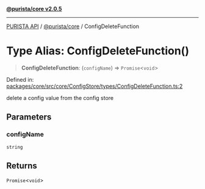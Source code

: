 [**@purista/core v2.0.5**](../README.md)

***

[PURISTA API](../../../packages.md) / [@purista/core](../README.md) / ConfigDeleteFunction

# Type Alias: ConfigDeleteFunction()

> **ConfigDeleteFunction**: (`configName`) => `Promise`\<`void`\>

Defined in: [packages/core/src/core/ConfigStore/types/ConfigDeleteFunction.ts:2](https://github.com/puristajs/purista/blob/master/packages/core/src/core/ConfigStore/types/ConfigDeleteFunction.ts#L2)

delete a config value from the config store

## Parameters

### configName

`string`

## Returns

`Promise`\<`void`\>
